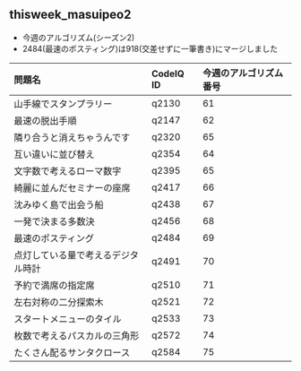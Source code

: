 ## thisweek_masuipeo2
- 今週のアルゴリズム(シーズン2)
- 2484(最速のポスティング)は918(交差せずに一筆書き)にマージしました

|問題名|CodeIQ ID|今週のアルゴリズム番号|
|:--|:--|:--|
|山手線でスタンプラリー|q2130|61|
|最速の脱出手順|q2147|62|
|隣り合うと消えちゃうんです|q2320|65|
|互い違いに並び替え|q2354|64|
|文字数で考えるローマ数字|q2395|65|
|綺麗に並んだセミナーの座席|q2417|66|
|沈みゆく島で出会う船|q2438|67|
|一発で決まる多数決|q2456|68|
|最速のポスティング|q2484|69|
|点灯している量で考えるデジタル時計|q2491|70|
|予約で満席の指定席|q2510|71|
|左右対称の二分探索木|q2521|72|
|スタートメニューのタイル|q2533|73|
|枚数で考えるパスカルの三角形|q2572|74|
|たくさん配るサンタクロース|q2584|75|
